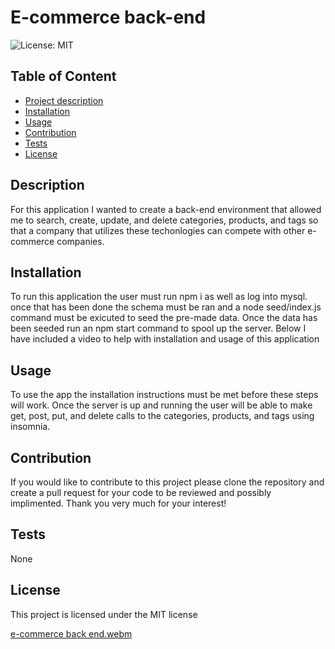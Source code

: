 

  # E-commerce back-end
  ![License: MIT](https://img.shields.io/badge/License-MIT-blue.svg)

  ## Table of Content
  - [Project description](#Description)
  - [Installation](#Installation)
  - [Usage](#Usage)
  - [Contribution](#Contribution)
  - [Tests](#Test)
  - [License](#license)

  ## Description
  For this application I wanted to create a back-end environment that allowed me to search, create, update, and delete categories, products, and tags so that a company that utilizes these techonlogies can compete with other e-commerce companies. 

  ## Installation
  To run this application the user must run npm i as well as log into mysql. once that has been done the schema must be ran and a node seed/index.js command must be exicuted to seed the pre-made data. Once the data has been seeded run an npm start command to spool up the server. Below I have included a video to help with installation and usage of this application

  ## Usage
  To use the app the installation instructions must be met before these steps will work. Once the server is up and running the user will be able to make get, post, put, and delete calls to the categories, products, and tags using insomnia.

  ## Contribution
  If you would like to contribute to this project please clone the repository and create a pull request for your code to be reviewed and possibly implimented. Thank you very much for your interest!
  
  ## Tests
  None

  ## License
This project is licensed under the MIT license
   
[e-commerce back end.webm](https://user-images.githubusercontent.com/110742147/211463818-2c25c4ce-a089-4255-a1f1-82fe5dec5e33.webm)
